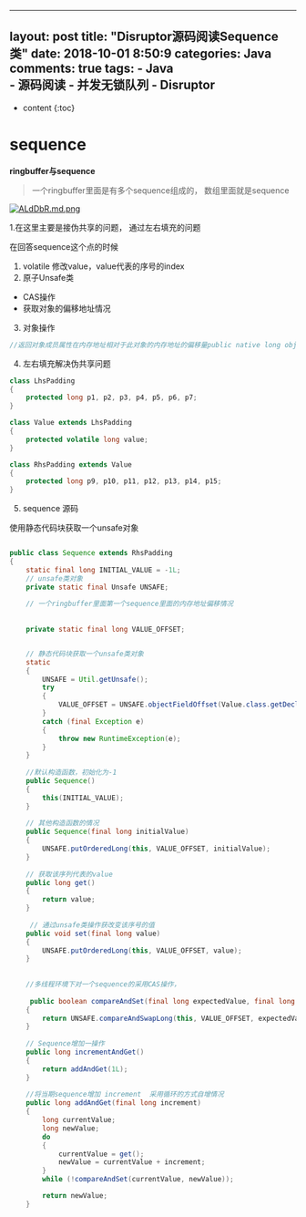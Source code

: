 
---
layout: post
title:  "Disruptor源码阅读Sequence类"
date:   2018-10-01 8:50:9
categories: Java
comments: true
tags:
    - Java    
    - 源码阅读
    - 并发无锁队列
    - Disruptor
---

* content
{:toc}

# sequence

**ringbuffer与sequence**
>一个ringbuffer里面是有多个sequence组成的， 数组里面就是sequence



[![ALdDbR.md.png](https://s2.ax1x.com/2019/04/13/ALdDbR.md.png)](https://imgchr.com/i/ALdDbR)

1.在这里主要是接伪共享的问题， 通过左右填充的问题

在回答sequence这个点的时候


1. volatile 修改value，value代表的序号的index
2. 原子Unsafe类  
  - CAS操作
  - 获取对象的偏移地址情况


3. 对象操作

```java
//返回对象成员属性在内存地址相对于此对象的内存地址的偏移量public native long objectFieldOffset(Field 
```


4. 左右填充解决伪共享问题
```java
class LhsPadding
{
    protected long p1, p2, p3, p4, p5, p6, p7;
}

class Value extends LhsPadding
{
    protected volatile long value;
}

class RhsPadding extends Value
{
    protected long p9, p10, p11, p12, p13, p14, p15;
}

```

5. sequence 源码

使用静态代码块获取一个unsafe对象

```java

public class Sequence extends RhsPadding
{
    static final long INITIAL_VALUE = -1L;
    // unsafe类对象
    private static final Unsafe UNSAFE;
    
    // 一个ringbuffer里面第一个sequence里面的内存地址偏移情况
    
    
    private static final long VALUE_OFFSET;


    // 静态代码块获取一个unsafe类对象
    static
    {
        UNSAFE = Util.getUnsafe();
        try
        {
            VALUE_OFFSET = UNSAFE.objectFieldOffset(Value.class.getDeclaredField("value"));
        }
        catch (final Exception e)
        {
            throw new RuntimeException(e);
        }
    }
    
    //默认构造函数，初始化为-1
    public Sequence()
    {
        this(INITIAL_VALUE);
    }
    
    // 其他构造函数的情况
    public Sequence(final long initialValue)
    {
        UNSAFE.putOrderedLong(this, VALUE_OFFSET, initialValue);
    }
 
    // 获取该序列代表的value
    public long get()
    {
        return value;
    }
     
     // 通过unsafe类操作获改变该序号的值
    public void set(final long value)
    {
        UNSAFE.putOrderedLong(this, VALUE_OFFSET, value);
    }
    
    
    //多线程环境下对一个sequence的采用CAS操作，
    
     public boolean compareAndSet(final long expectedValue, final long newValue)
    {
        return UNSAFE.compareAndSwapLong(this, VALUE_OFFSET, expectedValue, newValue);
    }
    
    // Sequence增加一操作
    public long incrementAndGet()
    {
        return addAndGet(1L);
    }
    
    //将当期sequence增加 increment  采用循环的方式自增情况
    public long addAndGet(final long increment)
    {
        long currentValue;
        long newValue;
        do
        {
            currentValue = get();
            newValue = currentValue + increment;
        }
        while (!compareAndSet(currentValue, newValue));

        return newValue;
    }
    
```

